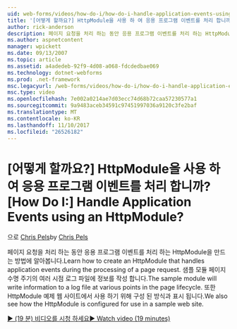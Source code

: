 ```yaml
---
uid: web-forms/videos/how-do-i/how-do-i-handle-application-events-using-an-httpmodule
title: '[어떻게 할까요?] HttpModule을 사용 하 여 응용 프로그램 이벤트를 처리 합니까? | Microsoft 문서'
author: rick-anderson
description: 페이지 요청을 처리 하는 동안 응용 프로그램 이벤트를 처리 하는 HttpModule을 만드는 방법에 알아봅니다. 샘플 모듈 로그에 정보를 기록 합니다...
ms.author: aspnetcontent
manager: wpickett
ms.date: 09/13/2007
ms.topic: article
ms.assetid: a4adedeb-92f9-4d08-a068-fdcdedbae069
ms.technology: dotnet-webforms
ms.prod: .net-framework
msc.legacyurl: /web-forms/videos/how-do-i/how-do-i-handle-application-events-using-an-httpmodule
msc.type: video
ms.openlocfilehash: 7e002a0214ae7d03ecc74d68b72caa57230577a1
ms.sourcegitcommit: 9a9483aceb34591c97451997036a9120c3fe2baf
ms.translationtype: MT
ms.contentlocale: ko-KR
ms.lasthandoff: 11/10/2017
ms.locfileid: "26526182"
---
```

<a name="how-do-i-handle-application-events-using-an-httpmodule"></a><span data-ttu-id="05e6b-105">[어떻게 할까요?] HttpModule을 사용 하 여 응용 프로그램 이벤트를 처리 합니까?</span><span class="sxs-lookup"><span data-stu-id="05e6b-105">[How Do I:] Handle Application Events using an HttpModule?</span></span>
====================
<span data-ttu-id="05e6b-106">으로 [Chris Pels](https://twitter.com/chrispels)</span><span class="sxs-lookup"><span data-stu-id="05e6b-106">by [Chris Pels](https://twitter.com/chrispels)</span></span>

<span data-ttu-id="05e6b-107">페이지 요청을 처리 하는 동안 응용 프로그램 이벤트를 처리 하는 HttpModule을 만드는 방법에 알아봅니다.</span><span class="sxs-lookup"><span data-stu-id="05e6b-107">Learn how to create an HttpModule that handles application events during the processing of a page request.</span></span> <span data-ttu-id="05e6b-108">샘플 모듈 페이지 수명 주기의 여러 시점 로그 파일에 정보를 작성 합니다.</span><span class="sxs-lookup"><span data-stu-id="05e6b-108">The sample module will write information to a log file at various points in the page lifecycle.</span></span> <span data-ttu-id="05e6b-109">또한 HttpModule 예제 웹 사이트에서 사용 하기 위해 구성 된 방식과 표시 됩니다.</span><span class="sxs-lookup"><span data-stu-id="05e6b-109">We also see how the HttpModule is configured for use in a sample web site.</span></span>

[<span data-ttu-id="05e6b-110">&#9654; (19 분) 비디오를 시청 하세요</span><span class="sxs-lookup"><span data-stu-id="05e6b-110">&#9654; Watch video (19 minutes)</span></span>](https://channel9.msdn.com/Blogs/ASP-NET-Site-Videos/how-do-i-handle-application-events-using-an-httpmodule)
